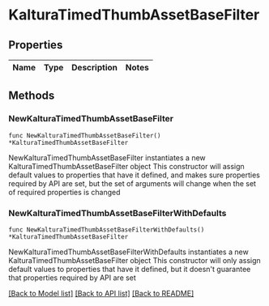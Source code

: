 # KalturaTimedThumbAssetBaseFilter

## Properties

Name | Type | Description | Notes
------------ | ------------- | ------------- | -------------

## Methods

### NewKalturaTimedThumbAssetBaseFilter

`func NewKalturaTimedThumbAssetBaseFilter() *KalturaTimedThumbAssetBaseFilter`

NewKalturaTimedThumbAssetBaseFilter instantiates a new KalturaTimedThumbAssetBaseFilter object
This constructor will assign default values to properties that have it defined,
and makes sure properties required by API are set, but the set of arguments
will change when the set of required properties is changed

### NewKalturaTimedThumbAssetBaseFilterWithDefaults

`func NewKalturaTimedThumbAssetBaseFilterWithDefaults() *KalturaTimedThumbAssetBaseFilter`

NewKalturaTimedThumbAssetBaseFilterWithDefaults instantiates a new KalturaTimedThumbAssetBaseFilter object
This constructor will only assign default values to properties that have it defined,
but it doesn't guarantee that properties required by API are set


[[Back to Model list]](../README.md#documentation-for-models) [[Back to API list]](../README.md#documentation-for-api-endpoints) [[Back to README]](../README.md)


